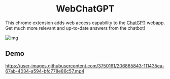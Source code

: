 <h1 align="center">WebChatGPT</h1>

This chrome extension adds web access capability to the [ChatGPT](https://chat.openai.com/) webapp. Get much more relevant and up-to-date answers from the chatbot!

![img](https://user-images.githubusercontent.com/3750161/205716268-7b44d522-eef0-44af-b8ec-cf8943a97622.PNG)


## Demo

https://user-images.githubusercontent.com/3750161/206865843-111435ea-67ab-4034-a594-bfc778e86c57.mp4
